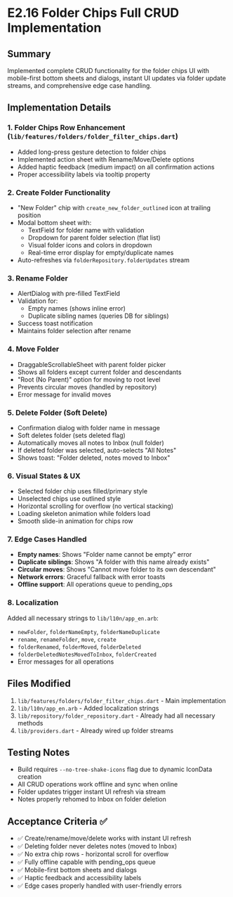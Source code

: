 # E2.16 Folder Chips Full CRUD Implementation

## Summary
Implemented complete CRUD functionality for the folder chips UI with mobile-first bottom sheets and dialogs, instant UI updates via folder update streams, and comprehensive edge case handling.

## Implementation Details

### 1. **Folder Chips Row Enhancement** (`lib/features/folders/folder_filter_chips.dart`)
- Added long-press gesture detection to folder chips
- Implemented action sheet with Rename/Move/Delete options
- Added haptic feedback (medium impact) on all confirmation actions
- Proper accessibility labels via tooltip property

### 2. **Create Folder Functionality**
- "New Folder" chip with `create_new_folder_outlined` icon at trailing position
- Modal bottom sheet with:
  - TextField for folder name with validation
  - Dropdown for parent folder selection (flat list)
  - Visual folder icons and colors in dropdown
  - Real-time error display for empty/duplicate names
- Auto-refreshes via `folderRepository.folderUpdates` stream

### 3. **Rename Folder**
- AlertDialog with pre-filled TextField
- Validation for:
  - Empty names (shows inline error)
  - Duplicate sibling names (queries DB for siblings)
- Success toast notification
- Maintains folder selection after rename

### 4. **Move Folder**
- DraggableScrollableSheet with parent folder picker
- Shows all folders except current folder and descendants
- "Root (No Parent)" option for moving to root level
- Prevents circular moves (handled by repository)
- Error message for invalid moves

### 5. **Delete Folder (Soft Delete)**
- Confirmation dialog with folder name in message
- Soft deletes folder (sets deleted flag)
- Automatically moves all notes to Inbox (null folder)
- If deleted folder was selected, auto-selects "All Notes"
- Shows toast: "Folder deleted, notes moved to Inbox"

### 6. **Visual States & UX**
- Selected folder chip uses filled/primary style
- Unselected chips use outlined style
- Horizontal scrolling for overflow (no vertical stacking)
- Loading skeleton animation while folders load
- Smooth slide-in animation for chips row

### 7. **Edge Cases Handled**
- **Empty names**: Shows "Folder name cannot be empty" error
- **Duplicate siblings**: Shows "A folder with this name already exists"
- **Circular moves**: Shows "Cannot move folder to its own descendant"
- **Network errors**: Graceful fallback with error toasts
- **Offline support**: All operations queue to pending_ops

### 8. **Localization**
Added all necessary strings to `lib/l10n/app_en.arb`:
- `newFolder`, `folderNameEmpty`, `folderNameDuplicate`
- `rename`, `renameFolder`, `move`, `create`
- `folderRenamed`, `folderMoved`, `folderDeleted`
- `folderDeletedNotesMovedToInbox`, `folderCreated`
- Error messages for all operations

## Files Modified
1. `lib/features/folders/folder_filter_chips.dart` - Main implementation
2. `lib/l10n/app_en.arb` - Added localization strings
3. `lib/repository/folder_repository.dart` - Already had all necessary methods
4. `lib/providers.dart` - Already wired up folder streams

## Testing Notes
- Build requires `--no-tree-shake-icons` flag due to dynamic IconData creation
- All CRUD operations work offline and sync when online
- Folder updates trigger instant UI refresh via stream
- Notes properly rehomed to Inbox on folder deletion

## Acceptance Criteria ✅
- ✅ Create/rename/move/delete works with instant UI refresh
- ✅ Deleting folder never deletes notes (moved to Inbox)
- ✅ No extra chip rows - horizontal scroll for overflow
- ✅ Fully offline capable with pending_ops queue
- ✅ Mobile-first bottom sheets and dialogs
- ✅ Haptic feedback and accessibility labels
- ✅ Edge cases properly handled with user-friendly errors
